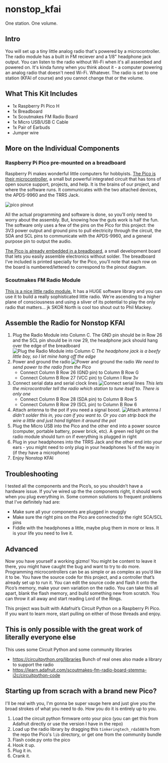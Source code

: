 # nonstop_kfai
One station. One volume.

## Intro
You will set up a tiny little analog radio that's powered by a microcontroller. The radio module has a built in FM reciever and a 1/8" headphone jack output. You can listen to the radio without Wi-Fi when it's all assembed and powered on. It's kinda funny when you think about it - a computer powering an analog radio that doesn't need Wi-Fi. Whatever. The radio is set to one station (KFAI of course) and you cannot change that or the volume.

## What This Kit Includes
- 1x Raspberry Pi Pico H
- 1x Breadboard
- 1x Scoutmakes FM Radio Board
- 1x Micro USB/USB C Cable
- 1x Pair of Earbuds
- Jumper wire

## More on the Individual Components
### Raspberry Pi Pico pre-mounted on a breadboard
Raspberry Pi makes wonderful little computers for hobbyists. [The Pico is their microcontroller](https://www.raspberrypi.com/documentation/microcontrollers/raspberry-pi-pico.html), a small but powerful integrated circuit that has tons of open source support, projects, and help. It is the brains of our project, and where the software runs. It communicates with the two attached devices, the APDS-9960 and the TRRS Jack.

![pico pinout](./images/PicoPinout.png "Pico Pinout")

All the actual programming and software is done, so you’ll only need to worry about the assembly. But, knowing how the guts work is half the fun. The software only uses a few of the pins on the Pico for this project: the 3V3 power output and ground pins to pull electricity through the circuit, the SDA and SCL pins to communicate with the APDS-9960, and a general purpose pin to output the audio.

[The Pico is already embedded in a breadboard](https://learn.sparkfun.com/tutorials/how-to-use-a-breadboard/all?gad_source=1&gclid=CjwKCAjwg8qzBhAoEiwAWagLrCOuPgeaCGzUKGcsefkz8sO2QxBlmTG8HAUSbq4eaGX5hsJnfJ0WjBoCZXoQAvD_BwE), a small development board that lets you easily assemble electronics without solder. The breadboard I’ve included is printed specially for the Pico, you’ll note that each row on the board is numbered/lettered to correspond to the pinout diagram.

### Scoutmakes FM Radio Module
[This is a nice little radio module.](https://www.adafruit.com/product/5651) It has a HUGE software library and you can use it to build a really sophisticated little radio. We're ascending to a higher plane of consciousness and using a sliver of its potential to play the only radio that matters... jk SKOR North is cool too shout out to Phil Mackey.

## Assemble the Radio for Nonstop KFAI
1. Plug the Radio Module into Column C. The GND pin should be in Row 26 and the SCL pin should be in row 29, the headphone jack should hang over the edge of the breadboard
![Plug the Radio Module into Column C](/images/r_1.jpg)
*The headphone jack is a beefy little boy, so I let mine hang off the edge*
2. Power and ground the radio
![Power and ground the radio](/images/r_2.jpg)
*We need to send power to the radio from the Pico*
    * Connect Column B Row 26 (GND pin) to Column B Row G
    * Connect Column B Row 27 (VCC pin) to Column I Row 3v
3. Connect serial data and serial clock lines
![Connect serial lines](/images/r_3.jpg)
*This lets the microcontroller tell the radio which station to tune itself to. There is only one*
    * Connect Column B Row 28 (SDA pin) to Column B Row 5
    * Connect Column B Row 29 (SCL pin) to Column B Row 6
4. Attach antenna to the pot if you need a signal boost.
![Attach antenna](/images/r_4.jpg)
*I didn't solder this in, you can if you want to. Or you can strip back the wire a little and just hand tighten it around the pot*
5. Plug the Micro USB into the Pico and the other end into a power source (computer, portable battery, power brick, etc). A green red light on the radio module should turn on if everything is plugged in right
6. Plug in your headphones into the TRRS Jack and the other end into your ears - you might need to only plug in your headphones ¾ of the way in (if they have a microphone)
7. Enjoy Nonstop KFAI

## Troubleshooting
I tested all the components and the Pico’s, so you shouldn’t have a hardware issue. If you’ve wired up the the components right, it should work when you plug everything in. Some common solutions to frequent problems that I’ve definitely had are:
- Make sure all your components are plugged in snuggly
- Make sure the right pins on the Pico are connected to the right SCA/SCL pins
- Fiddle with the headphones a little, maybe plug them in more or less. It is your life you need to live it.

## Advanced
Now you have yourself a working gizmo! You might be content to leave it there, you might have caught the bug and want to try to do more. Programming microcontrollers can be as simple or as complex as you’d like it to be. You have the source code for this project, and a controller that’s already set up to run it. You can edit the source code and flash it onto the Pico’s memory, make your own variation on the radio. You can take this all apart, blank the flash memory, and build something new from scratch. You can throw it all away and start reading Lord of the Rings.

This project was built with Adafruit’s Circuit Python on a Raspberry Pi Pico. If you want to learn more, start pulling on either of those threads and enjoy.


## This is only possible with the great work of literally everyone else
This uses some Circuit Python and some community libraries
- https://circuitpython.org/libraries
Bunch of real ones also made a library to support the radio
- https://learn.adafruit.com/scoutmakes-fm-radio-board-stemma-i2c/circuitpython-code

## Starting up from scrach with a brand new Pico?
I'll be real with you, I'm gonna be super vauge here and just give you the broad strokes of what you need to do. How you do it is entirely up to you.
1. Load the circuit python firmware onto your pico (you can get this from Adafruit directly or use the version I have in the repo)
1. Load up the radio library by dragging this `tinkeringtech_rda5807m` from the repo the Pico's `lib` directory, or get one from the community bundle
1. Flash code.py onto the pico
1. Hook it up.
1. Plug it in.
1. Crank it.

